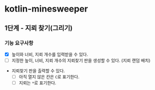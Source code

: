 # kotlin-minesweeper

## 1단계 - 지뢰 찾기(그리기)

### 기능 요구사항

- [x] 높이와 너비, 지뢰 개수를 입력받을 수 있다.
- [ ] 지정한 높이, 너비, 지뢰 개수의 지뢰찾기 판을 생성할 수 있다. (지뢰 랜덤 배치)
- 지뢰찾기 판을 출력할 수 있다.
  - [ ] 아직 열지 않은 칸은 `C`로 표기한다.
  - [ ] 지뢰는 `*`로 표기한다.
